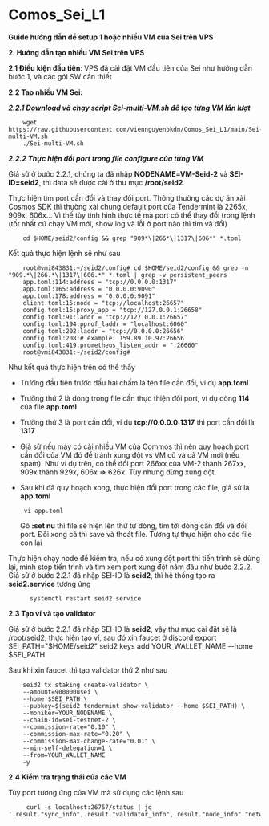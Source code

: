 # Comos_Sei_L1
**Guide hướng dẫn để setup 1 hoặc nhiều VM của Sei trên VPS**

**2. Hướng dẫn tạo nhiều VM Sei trên VPS**

**2.1 Điều kiện đầu tiên**: VPS đã cài đặt VM đầu tiên của Sei như hướng dẫn bước 1, và các gói SW cần thiết

**2.2 Tạo nhiều VM Sei:** 

**_2.2.1 Download và chạy script Sei-multi-VM.sh để tạo từng VM lần lượt_**

        wget https://raw.githubusercontent.com/viennguyenbkdn/Comos_Sei_L1/main/Sei-multi-VM.sh
        ./Sei-multi-VM.sh

**_2.2.2 Thực hiện đổi port trong file configure của từng VM_**

Giả sử ở bước 2.2.1, chúng ta đã nhập **NODENAME=VM-Seid-2** và **SEI-ID=seid2**, thì data sẽ được cài ở thư mục **/root/seid2**

Thực hiện tìm port cần đổi và thay đổi port. Thông thường các dự án xài Cosmos SDK thì thường xài chung default port của Tendermint là 2265x, 909x, 606x...
Vì thế tùy tình hình thực tế mà port có thể thay đổi trong lệnh (tốt nhất cứ chạy VM mới, show log và lỗi ở port nào thì tìm và đổi)

        cd $HOME/seid2/config && grep "909*\|266*\|1317\|606*" *.toml
 
 Kết quả thực hiện lệnh sẽ như sau
 
        root@vmi843831:~/seid2/config# cd $HOME/seid2/config && grep -n "909.*\|266.*\|1317\|606.*" *.toml | grep -v persistent_peers
        app.toml:114:address = "tcp://0.0.0.0:1317"
        app.toml:165:address = "0.0.0.0:9090"
        app.toml:178:address = "0.0.0.0:9091"
        client.toml:15:node = "tcp://localhost:26657"
        config.toml:15:proxy_app = "tcp://127.0.0.1:26658"
        config.toml:91:laddr = "tcp://127.0.0.1:26657"
        config.toml:194:pprof_laddr = "localhost:6060"
        config.toml:202:laddr = "tcp://0.0.0.0:26656"
        config.toml:208:# example: 159.89.10.97:26656
        config.toml:419:prometheus_listen_addr = ":26660"
        root@vmi843831:~/seid2/config#
  
  Như kết quả thực hiện trên có thể thấy
   - Trường đầu tiên trước dấu hai chấm là tên file cần đổi, ví dụ **app.toml**
   - Trường thứ 2 là dòng trong file cần thực thiện đổi port, ví dụ dòng **114** của file **app.toml**
   - Trường thứ 3 là port cần đổi, ví dụ **tcp://0.0.0.0:1317** thì port cần đổi là **1317**
   - Giả sử nếu máy có cài nhiều VM của Commos thì nên quy hoạch port cần đổi của VM đó để tránh xung đột vs VM cũ và cả VM mới (nếu spam). Như ví dụ trên, có thể đổi port 266xx của VM-2 thành 267xx, 909x thành 929x, 606x => 626x. Tùy nhưng đừng xung đột.
   - Sau khi đã quy hoạch xong, thực hiện đổi port trong các file, giả sử là **app.toml**
          
          vi app.toml      
      Gõ **:set nu** thì file sẽ hiện lên thứ tự dòng, tìm tới dòng cần đổi và đổi port. Đổi xong cả thì save và thoát file. Tương tự thực hiện cho các file còn lại
 
  Thực hiện chạy node để kiểm tra, nếu có xung đột port thì tiến trình sẽ dừng lại, mình stop tiến trình và tìm xem port xung đột nằm đâu như bước 2.2.2. Giả sử ở bước 2.2.1 đã nhập SEI-ID là **seid2**, thì hệ thống tạo ra **seid2.service** tương ứng
  
          systemctl restart seid2.service 

**2.3 Tạo ví và tạo validator**

Giả sử ở bước 2.2.1 đã nhập SEI-ID là **seid2**, vậy thư mục cài đặt sẽ là /root/seid2, thực hiện tạo ví, sau đó xin faucet ở discord
        export SEI_PATH="$HOME/seid2"
        seid2 keys add YOUR_WALLET_NAME --home $SEI_PATH
        
Sau khi xin faucet thì tạo validator thứ 2 như sau

        seid2 tx staking create-validator \
        --amount=900000usei \
        --home $SEI_PATH \
        --pubkey=$(seid2 tendermint show-validator --home $SEI_PATH) \
        --moniker=YOUR_NODENAME \
        --chain-id=sei-testnet-2 \
        --commission-rate="0.10" \
        --commission-max-rate="0.20" \
        --commission-max-change-rate="0.01" \
        --min-self-delegation=1 \
        --from=YOUR_WALLET_NAME
        -y

**2.4 Kiểm tra trạng thái của các VM**

Tùy port tương ứng của VM mà sử dụng các lệnh sau

         curl -s localhost:26757/status | jq '.result."sync_info",.result."validator_info",.result."node_info"."network"'
